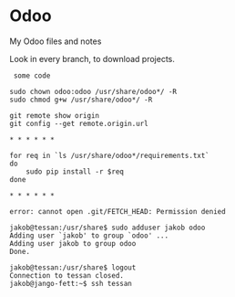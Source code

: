 # Odoo
My Odoo files and notes

Look in every branch, to download projects.

` some code`

```
sudo chown odoo:odoo /usr/share/odoo*/ -R
sudo chmod g+w /usr/share/odoo*/ -R

git remote show origin
git config --get remote.origin.url

* * * * * *

for req in `ls /usr/share/odoo*/requirements.txt`
do 
	sudo pip install -r $req
done

* * * * * *

error: cannot open .git/FETCH_HEAD: Permission denied

jakob@tessan:/usr/share$ sudo adduser jakob odoo
Adding user `jakob' to group `odoo' ...
Adding user jakob to group odoo
Done.

jakob@tessan:/usr/share$ logout
Connection to tessan closed.
jakob@jango-fett:~$ ssh tessan

```
